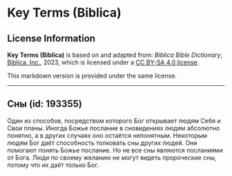 # Key Terms (Biblica)

## License Information

**Key Terms (Biblica)** is based on and adapted from: _Biblica Bible Dictionary_, [Biblica, Inc.](https://www.biblica.com/), 2023, which is licensed under a [CC BY-SA 4.0 license](https://creativecommons.org/licenses/by-sa/4.0/legalcode.en).

This markdown version is provided under the same license.



--------------------------------

## Сны (id: 193355)

Один из способов, посредством которого Бог открывает людям Себя и Свои планы. Иногда Божье послание в сновидениях людям абсолютно понятно, а в других случаях оно остаётся непонятным. Некоторым людям Бог даёт способность толковать сны других людей. Они помогают понять Божье послание. Но не все сны являются посланиями от Бога. Люди по своему желанию не могут видеть пророческие сны, потому что их даёт только Бог. 


